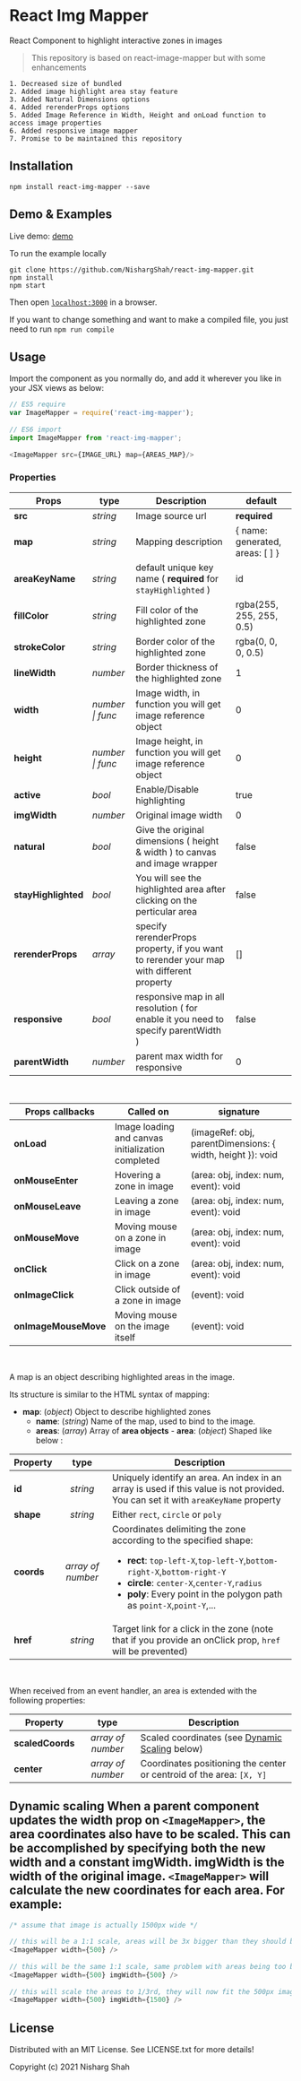 # React Img Mapper        
 React Component to highlight interactive zones in images        
        
> This repository is based on react-image-mapper but with some enhancements 

```        
1. Decreased size of bundled        
2. Added image highlight area stay feature        
3. Added Natural Dimensions options      
4. Added rerenderProps options      
5. Added Image Reference in Width, Height and onLoad function to access image properties  
6. Added responsive image mapper      
7. Promise to be maintained this repository        
```        
        
## Installation 

```  
npm install react-img-mapper --save        
```        
        
## Demo & Examples        
 Live demo: [demo](https://nishargshah.github.io/react-img-mapper)        
        
To run the example locally        
        
```        
git clone https://github.com/NishargShah/react-img-mapper.git
npm install        
npm start        
```        
        
Then open [`localhost:3000`](http://localhost:3000) in a browser.        
        
If you want to change something and want to make a compiled file, you just need to run `npm run compile`        
 ## Usage        
 Import the component as you normally do, and add it wherever you like in your JSX views as below:        
        
```javascript        
// ES5 require        
var ImageMapper = require('react-img-mapper');        
        
// ES6 import        
import ImageMapper from 'react-img-mapper';        
        
<ImageMapper src={IMAGE_URL} map={AREAS_MAP}/>        
```        
        
### Properties        
 |Props|type|Description|default|        
|---|---|---|---|        
|**src**|*string*|Image source url| **required**|        
|**map**|*string*|Mapping description| { name: generated, areas: [ ] }| 
|**areaKeyName**|*string*|default unique key name ( **required** for `stayHighlighted` )|id|            
|**fillColor**|*string*|Fill color of the highlighted zone|rgba(255, 255, 255, 0.5)|        
|**strokeColor**|*string*|Border color of the highlighted zone|rgba(0, 0, 0, 0.5)|        
|**lineWidth**|*number*|Border thickness of the highlighted zone|1|        
|**width**|*number \| func*|Image width, in function you will get image reference object|0|        
|**height**|*number \| func*|Image height, in function you will get image reference object|0|        
|**active**|*bool*|Enable/Disable highlighting|true|        
|**imgWidth**|*number*|Original image width|0|        
|**natural**|*bool*|Give the original dimensions ( height & width ) to canvas and image wrapper|false|        
|**stayHighlighted**|*bool*|You will see the highlighted area after clicking on the perticular area|false|
|**rerenderProps**|*array*|specify rerenderProps property, if you want to rerender your map with different property|[]|       
|**responsive**|*bool*|responsive map in all resolution ( for enable it you need to specify parentWidth )|false|        
|**parentWidth**|*number*|parent max width for responsive|0|   
        
&nbsp;        
        
|Props callbacks|Called on|signature|        
|---|---|---|        
|**onLoad**|Image loading and canvas initialization completed|(imageRef: obj, parentDimensions: { width, height }): void|        
|**onMouseEnter**|Hovering a zone in image|(area: obj, index: num, event): void|        
|**onMouseLeave**|Leaving a zone in image|(area: obj, index: num, event): void|        
|**onMouseMove**|Moving mouse on a zone in image|(area: obj, index: num, event): void|        
|**onClick**|Click on a zone in image|(area: obj, index: num, event): void|        
|**onImageClick**|Click outside of a zone in image|(event): void|        
|**onImageMouseMove**|Moving mouse on the image itself|(event): void|        
        
&nbsp;        
        
A map is an object describing highlighted areas in the image.        
        
Its structure is similar to the HTML syntax of mapping:        
        
- **map**: (*object*) Object to describe highlighted zones        
  - **name**: (*string*) Name of the map, used to bind to the image.        
  - **areas**: (*array*) Array of **area objects** - **area**: (*object*) Shaped like below :        
        
|Property| type|Description|        
|---|:---:|---|        
|**id**|*string*|Uniquely identify an area. An index in an array is used if this value is not provided. You can set it with `areaKeyName` property|        
|**shape**|*string*|Either `rect`, `circle` or `poly`|        
|**coords**|*array of number*|Coordinates delimiting the zone according to the specified shape: <ul><li>**rect**: `top-left-X`,`top-left-Y`,`bottom-right-X`,`bottom-right-Y`</li><li>**circle**: `center-X`,`center-Y`,`radius`</li><li>**poly**: Every point in the polygon path as `point-X`,`point-Y`,...</li></ul>|        
|**href**|*string*|Target link for a click in the zone (note that if you provide an onClick prop, `href` will be prevented)|        
        
&nbsp;        
        
When received from an event handler, an area is extended with the following properties:        
        
|Property| type|Description|        
|---|:---:|---|        
|**scaledCoords**|*array of number*|Scaled coordinates (see [Dynamic Scaling](#dynamic-scaling) below)|        
|**center**|*array of number*|Coordinates positioning the center or centroid of the area: `[X, Y]`|        
        
## Dynamic scaling When a parent component updates the **width** prop on `<ImageMapper>`, the area coordinates also have to be scaled. This can be accomplished by specifying both the new **width** and a constant **imgWidth**. **imgWidth** is the width of the original image. `<ImageMapper>` will calculate the new coordinates for each area. For example:   
```javascript        
/* assume that image is actually 1500px wide */        
        
// this will be a 1:1 scale, areas will be 3x bigger than they should be        
<ImageMapper width={500} />        
        
// this will be the same 1:1 scale, same problem with areas being too big        
<ImageMapper width={500} imgWidth={500} />        
        
// this will scale the areas to 1/3rd, they will now fit the 500px image on the screen        
<ImageMapper width={500} imgWidth={1500} />        
```        
        
        
## License        
 Distributed with an MIT License. See LICENSE.txt for more details!        
        
Copyright (c) 2021 Nisharg Shah
